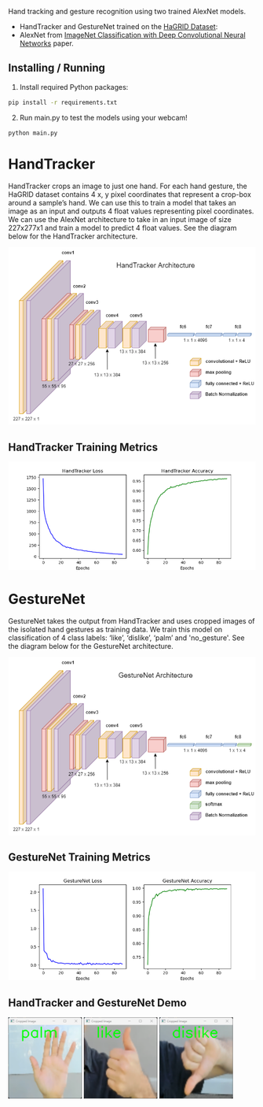Hand tracking and gesture recognition using two trained AlexNet models.  
- HandTracker and GestureNet trained on the [HaGRID Dataset](https://www.kaggle.com/datasets/kapitanov/hagrid): 
- AlexNet from [ImageNet Classification with Deep Convolutional
Neural Networks](https://proceedings.neurips.cc/paper/2012/file/c399862d3b9d6b76c8436e924a68c45b-Paper.pdf) paper.

## Installing / Running
1. Install required Python packages:
```bash
pip install -r requirements.txt
```
2. Run main.py to test the models using your webcam!
```shell
python main.py
```

# HandTracker 
HandTracker crops an image to just one hand. For each hand gesture, the HaGRID dataset contains 4 x, y pixel coordinates that represent a crop-box around a sample’s hand. We can use this to train a model that takes an image as an input and outputs 4 float values representing pixel coordinates. We can use the AlexNet architecture to take in an input image of size 227x277x1 and train a model to predict 4 float values. See the diagram below for the HandTracker architecture.

![HandTracker](images/HandTracker.png)

## HandTracker Training Metrics
![HandTracker](images/HandTrackerTraining.png)

# GestureNet
GestureNet takes the output from HandTracker and uses cropped images of the isolated hand gestures as training data. We train this model on classification of 4 class labels: ‘like’, ‘dislike’, ‘palm’ and 'no_gesture'. See the diagram below for the GestureNet architecture.

![GestureNet](images/GestureNet.png)

## GestureNet Training Metrics
![GestureNet](images/GestureNetTraining.png)

## HandTracker and GestureNet Demo
<p float="left">
  <img src="images/palm.png" width="150" />
  <img src="images/like.png" width="150" />
  <img src="images/dislike.png" width="150" />
</p>
